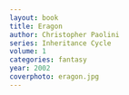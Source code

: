 ```yaml
---
layout: book
title: Eragon
author: Christopher Paolini
series: Inheritance Cycle
volume: 1
categories: fantasy
year: 2002
coverphoto: eragon.jpg
---
```


